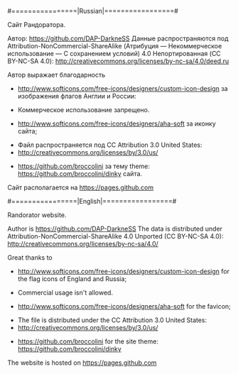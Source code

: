 #================|Russian|=================#

Сайт Рандоратора.

Автор: https://github.com/DAP-DarkneSS 
Данные распространяются под Attribution-NonCommercial-ShareAlike
(Атрибуция — Некоммерческое использование — С сохранением условий)
4.0 Непортированная (CC BY-NC-SA 4.0):
http://creativecommons.org/licenses/by-nc-sa/4.0/deed.ru

Автор выражает благодарность
* http://www.softicons.com/free-icons/designers/custom-icon-design
за изображения флагов Англии и России:
 - Коммерческое использование запрещено.
* http://www.softicons.com/free-icons/designers/aha-soft за иконку сайта;
 - Файл распространяется под CC Attribution 3.0 United States:
 - http://creativecommons.org/licenses/by/3.0/us/
* https://github.com/broccolini за тему theme:
https://github.com/broccolini/dinky сайта.

Сайт располагается на https://pages.github.com

#================|English|=================#

Randorator website.

Author is https://github.com/DAP-DarkneSS
The data is distributed under Attribution-NonCommercial-ShareAlike 4.0
Unported (CC BY-NC-SA 4.0):
http://creativecommons.org/licenses/by-nc-sa/4.0/

Great thanks to
* http://www.softicons.com/free-icons/designers/custom-icon-design
for the flag icons of England and Russia;
 - Commercial usage isn't allowed.
* http://www.softicons.com/free-icons/designers/aha-soft for the favicon;
 - The file is distributed under the CC Attribution 3.0 United States:
 - http://creativecommons.org/licenses/by/3.0/us/
* https://github.com/broccolini for the site theme:
https://github.com/broccolini/dinky

The website is hosted on https://pages.github.com